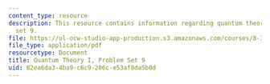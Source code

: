 ```yaml
---
content_type: resource
description: This resource contains information regarding quantum theory I, problem
  set 9.
file: https://ol-ocw-studio-app-production.s3.amazonaws.com/courses/8-321-quantum-theory-i-fall-2017/82ea6da34ba9c6c9206ce53af8da5b0d_MIT8_321F17_Pset9.pdf
file_type: application/pdf
resourcetype: Document
title: Quantum Theory I, Problem Set 9
uid: 82ea6da3-4ba9-c6c9-206c-e53af8da5b0d
---
```

